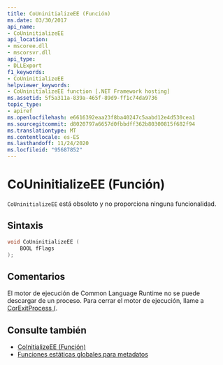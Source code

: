 ```yaml
---
title: CoUninitializeEE (Función)
ms.date: 03/30/2017
api_name:
- CoUninitializeEE
api_location:
- mscoree.dll
- mscorsvr.dll
api_type:
- DLLExport
f1_keywords:
- CoUninitializeEE
helpviewer_keywords:
- CoUninitializeEE function [.NET Framework hosting]
ms.assetid: 5f5a311a-839a-465f-89d9-ff1c74da9736
topic_type:
- apiref
ms.openlocfilehash: e6616392eaa23f8ba40247c5aabd12e4d530cea1
ms.sourcegitcommit: d8020797a6657d0fbbdff362b80300815f682f94
ms.translationtype: MT
ms.contentlocale: es-ES
ms.lasthandoff: 11/24/2020
ms.locfileid: "95687852"
---
```

# <a name="couninitializeee-function"></a>CoUninitializeEE (Función)

`CoUninitializeEE` está obsoleto y no proporciona ninguna funcionalidad.  
  
## <a name="syntax"></a>Sintaxis  
  
```cpp  
void CoUninitializeEE (  
    BOOL fFlags  
);  
```  
  
## <a name="remarks"></a>Comentarios  

 El motor de ejecución de Common Language Runtime no se puede descargar de un proceso. Para cerrar el motor de ejecución, llame a [CorExitProcess (](corexitprocess-function.md).  
  
## <a name="see-also"></a>Consulte también

- [CoInitializeEE (Función)](coinitializeee-function.md)
- [Funciones estáticas globales para metadatos](../metadata/metadata-global-static-functions.md)
